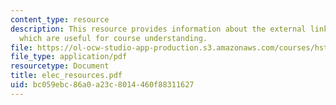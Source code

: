 ```yaml
---
content_type: resource
description: This resource provides information about the external links to the resources
  which are useful for course understanding.
file: https://ol-ocw-studio-app-production.s3.amazonaws.com/courses/hst-721-the-peripheral-auditory-system-fall-2005/bc059ebc86a0a23c8014460f88311627_elec_resources.pdf
file_type: application/pdf
resourcetype: Document
title: elec_resources.pdf
uid: bc059ebc-86a0-a23c-8014-460f88311627
---
```

